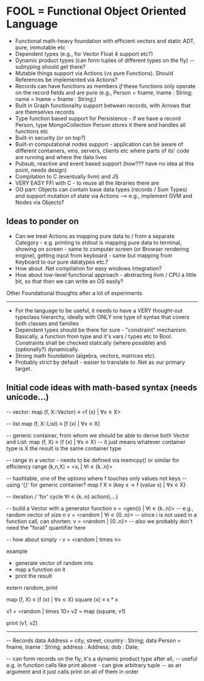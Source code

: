 FOOL = Functional Object Oriented Language
===========================================

- Functional math-heavy foundation with efficient vectors and static ADT, pure, immutable etc
- Dependent types (e.g., for Vector Float 4 support etc?)
- Dynamic product types (can form tuples of different types on the fly) -- subtyping should get there?
- Mutable things support via Actions (vs pure Functions). Should References be implemented via Actions?
- Records can have functions as members *if* these functions only operate on the record fields and are pure (e.g., Person = fname, lname : String; name = lname + fname : String;)
- Built in Graph functionality support between records, with Arrows that are themselves records
- Type function based support for Persistence - if we have a record Person, type MongoCollection Person stores it there and handles all functions etc
- Built-in security (or on top?)
- Built-in computational nodes support - application can be aware of different containers, vms, servers, clients etc where parts of its' code are running and where the data lives
- Pubsub, reactive and event based support (how??? have no idea at this point, needs design)
- Compilation to C (eventually llvm) and JS
- VERY EASY FFI with C - to reuse all the libraries there are
- OO part: Objects can contain base data types (records / Sum Types) and support mutation of state via Actions --> e.g., implement GVM and Nodes via Objects?

Ideas to ponder on
-----------------------------

- Can we treat Actions as mapping pure data to / from a separate Category - e.g. printing to stdout is mapping pure data to terminal, showing on screen - same to computer screen (or Browser rendering engine), getting input from keyboard - same but mapping from Keyboard to our pure datatypes etc.?
- How about .Net compilation for easy windows integration?
- How about low-level functional approach - abstracting llvm / CPU a little bit, so that then we can write an OS easily?

Other Foundational thoughts after a lot of experiments
________________________________________________________

- For the language to be useful, it needs to have a VERY thought-out typeclass hierarchy, ideally with ONLY one type of syntax that covers both classes and families
- Dependent types should be there for sure - "constraint" mechanism. Basically, a function from type and it's vars / types etc to Bool. Constraints shall be checked statically (where possible) and (optionally?) dynamically.
- Strong math foundation (algebra, vectors, matrices etc).
- Probably strict by default - easier to translate to .Net as our primary target.



Initial code ideas with math-based syntax (needs unicode...)
--------------------------------------------------------

-- vector:
map (f, X::Vector) ≡ <f (x) | ∀x ∊ X>

-- list
map (f, X::List) ≡ [f (x) | ∀x ∊ X]

-- generic container, from whom we should be able to derive both Vector and List:
map (f, X) ≡ {f (x) | ∀x ∊ X} -- it just means whatever container type is X the result is the same container type

-- range in a vector - needs to be defined via memcpy() or similar for efficiency
range (k,n,X) = <xᵢ | ∀i ∊ {k..n}>

-- hashtable, one of the options where f touches only values not keys
-- using '{}' for generic container?
map f X ≡ {key x → f (value x) | ∀x ∊ X}

-- iteration / 'for' cycle
∀i ∊ {k..n} action(i,...)

-- build a Vector with a generator function
v = <gen(i) | ∀i ∊ {k..n}>
-- e.g., random vector of size n
v = <random | ∀i ∊ {0..n}>
-- since i is not used in a function call, can shorten:
v = <random | {0..n}>
-- also we probably don't need the "forall" quantifier here

-- how about simply -
v = <random | times n>

example
- generate vector of random ints
- map a function on it
- print the result


extern random, print

map (f, X) ≡ {f (x) | ∀x ∊ X}
square (x) ≡ x * x

v1 = <random | times 10>
v2 = map (square, v1)

print (v1, v2)

---------------------------
-- Records
data Address = city, street, country : String;
data Person = fname, lname : String; address : Address; dob : Date;

-- can form records on the fly, it's a dynamic product type after all,
-- useful e.g. in function calls like print above - can give arbitrary tuple
-- as an argument and it just calls print on all of them in order
